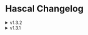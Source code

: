 # Hascal Changelog

<details>
<summary>v1.3.2</summary>

#### New features
- `for in` statement

#### Bug fixes
- Fix semantic analyser bugs

#### Removed
- `for to` and `for downto` statement removed

</details>

<details>
<summary>v1.3.1</summary>

#### New features
- Basic Semantic Anaslyser

</details>
